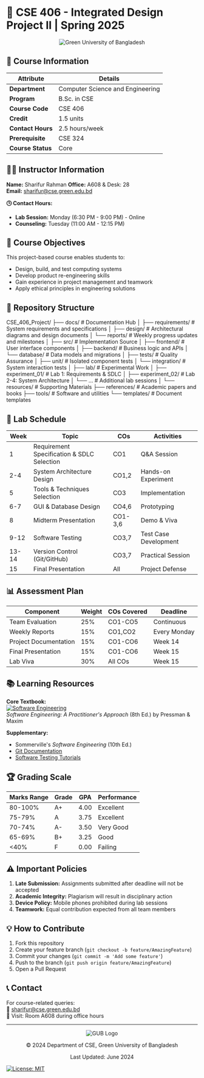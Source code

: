 # 🚀 CSE 406 - Integrated Design Project II | Spring 2025
<div align="center">
  <img src="https://upload.wikimedia.org/wikipedia/commons/thumb/e/ed/Green_University_of_Bangladesh_logo.svg/250px-Green_University_of_Bangladesh_logo.svg.png" alt="Green University of Bangladesh">
</div>

## 📌 Course Information
| Attribute          | Details                                  |
|--------------------|------------------------------------------|
| **Department**     | Computer Science and Engineering         |
| **Program**        | B.Sc. in CSE                             |
| **Course Code**    | CSE 406                                  |
| **Credit**         | 1.5 units                                |
| **Contact Hours**  | 2.5 hours/week                           |
| **Prerequisite**   | CSE 324                                  |
| **Course Status**  | Core                                     |

## 👨‍💻 Instructor Information
**Name:** Sharifur Rahman 
**Office:** A608 & Desk: 28  
**Email:** sharifur@cse.green.edu.bd  

**🕒 Contact Hours:**
- **Lab Session:** Monday (6:30 PM - 9:00 PM) - Online
- **Counseling:** Tuesday (11:00 AM - 12:15 PM)

## 🎯 Course Objectives
This project-based course enables students to:
- Design, build, and test computing systems
- Develop product re-engineering skills
- Gain experience in project management and teamwork
- Apply ethical principles in engineering solutions

## 📂 Repository Structure

CSE_406_Project/
├── docs/ # Documentation Hub
│ ├── requirements/ # System requirements and specifications
│ ├── design/ # Architectural diagrams and design documents
│ └── reports/ # Weekly progress updates and milestones
│
├── src/ # Implementation Source
│ ├── frontend/ # User interface components
│ ├── backend/ # Business logic and APIs
│ └── database/ # Data models and migrations
│
├── tests/ # Quality Assurance
│ ├── unit/ # Isolated component tests
│ └── integration/ # System interaction tests
│
├── lab/ # Experimental Work
│ ├── experiment_01/ # Lab 1: Requirements & SDLC
│ ├── experiment_02/ # Lab 2-4: System Architecture
│ └── ... # Additional lab sessions
│
└── resources/ # Supporting Materials
├── references/ # Academic papers and books
├── tools/ # Software and utilities
└── templates/ # Document templates






## 📅 Lab Schedule
| Week | Topic                                      | COs  | Activities          |
|------|--------------------------------------------|------|---------------------|
| 1    | Requirement Specification & SDLC Selection | CO1  | Q&A Session         |
| 2-4  | System Architecture Design                | CO1,2| Hands-on Experiment |
| 5    | Tools & Techniques Selection              | CO3  | Implementation      |
| 6-7  | GUI & Database Design                     | CO4,6| Prototyping         |
| 8    | Midterm Presentation                      | CO1-3,6| Demo & Viva      |
| 9-12 | Software Testing                          | CO3,7| Test Case Development|
| 13-14| Version Control (Git/GitHub)              | CO3,7| Practical Session   |
| 15   | Final Presentation                        | All  | Project Defense     |

## 📊 Assessment Plan
| Component                  | Weight | COs Covered | Deadline        |
|----------------------------|--------|-------------|-----------------|
| Team Evaluation            | 25%    | CO1-CO5     | Continuous      |
| Weekly Reports             | 15%    | CO1,CO2     | Every Monday    |
| Project Documentation      | 15%    | CO1-CO6     | Week 14         |
| Final Presentation         | 15%    | CO1-CO6     | Week 15         |
| Lab Viva                   | 30%    | All COs     | Week 15         |

## 📚 Learning Resources
**Core Textbook:**  
[![Software Engineering](https://via.placeholder.com/100x150?text=Pressman+8th)](https://example.com)  
*Software Engineering: A Practitioner's Approach* (8th Ed.) by Pressman & Maxim

**Supplementary:**  
- Sommerville's *Software Engineering* (10th Ed.)
- [Git Documentation](https://git-scm.com/doc)
- [Software Testing Tutorials](https://www.guru99.com/software-testing.html)

## 🏆 Grading Scale
| Marks Range | Grade | GPA  | Performance |
|-------------|-------|------|-------------|
| 80-100%     | A+    | 4.00 | Excellent   |
| 75-79%      | A     | 3.75 | Excellent   |
| 70-74%      | A-    | 3.50 | Very Good   |
| 65-69%      | B+    | 3.25 | Good        |
| <40%        | F     | 0.00 | Failing     |

## ⚠️ Important Policies
1. **Late Submission:** Assignments submitted after deadline will not be accepted
2. **Academic Integrity:** Plagiarism will result in disciplinary action
3. **Device Policy:** Mobile phones prohibited during lab sessions
4. **Teamwork:** Equal contribution expected from all team members

## 💡 How to Contribute
1. Fork this repository
2. Create your feature branch (`git checkout -b feature/AmazingFeature`)
3. Commit your changes (`git commit -m 'Add some feature'`)
4. Push to the branch (`git push origin feature/AmazingFeature`)
5. Open a Pull Request

## 📞 Contact
For course-related queries:  
📧 sharifur@cse.green.edu.bd  
🏢 Visit: Room A608 during office hours

---

<div align="center">
  <img src="https://via.placeholder.com/100x50?text=GUB" alt="GUB Logo">
  <p>© 2024 Department of CSE, Green University of Bangladesh</p>
  <p>Last Updated: June 2024</p>
</div>

[![License: MIT](https://img.shields.io/badge/License-MIT-yellow.svg)](https://opensource.org/licenses/MIT)
